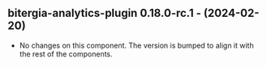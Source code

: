   ## bitergia-analytics-plugin 0.18.0-rc.1 - (2024-02-20)
  
  * No changes on this component. The version is bumped to align it
    with the rest of the components.
